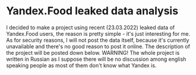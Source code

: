 # Yandex.Food leaked data analysis
I decided to make a project using recent (23.03.2022) leaked data of Yandex.Food users, the reason is pretty simple - it's just interesting for me. As for security reasons, I will not post the data itself, because it's currently unavailable and there's no good reason to post it online. The description of the project will be posted down below.
WARNING!
The whole project is written in Russian as I suppose there will be no discussion among english speaking people as most of them don't know what Yandex is.
